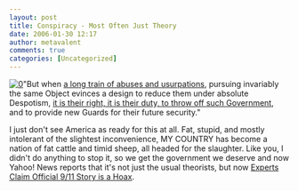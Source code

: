 ```yaml
---
layout: post
title: Conspiracy - Most Often Just Theory
date: 2006-01-30 12:17
author: metavalent
comments: true
categories: [Uncategorized]
---
```

<!--Lead Photo --><a href="http://news.yahoo.com/s/prweb/prweb339303"><img src="http://awebcamdarkly.com/images/prweb.logo.gif" border="0" alt="0" /></a><!-- Commentary -->"But when <a href="http://news.yahoo.com/s/prweb/prweb339303">a long train of abuses and usurpations</a>, pursuing invariably the same Object evinces a design to reduce them under absolute Despotism, <a href="http://www.loc.gov/exhibits/treasures/trt024.html">it is their right, it is their duty, to throw off such Government</a>, and to provide new Guards for their future security."

I just don't see America as ready for this at all.  Fat, stupid, and mostly intolerant of the slightest inconvenience, MY COUNTRY has become a nation of fat cattle and timid sheep, all headed for the slaughter.  Like you, I didn't do anything to stop it, so we get the government we deserve and now Yahoo! News reports that it's not just the usual theorists, but now <a href="http://news.yahoo.com/s/prweb/prweb339303">Experts Claim Official 9/11 Story is a Hoax</a>.
